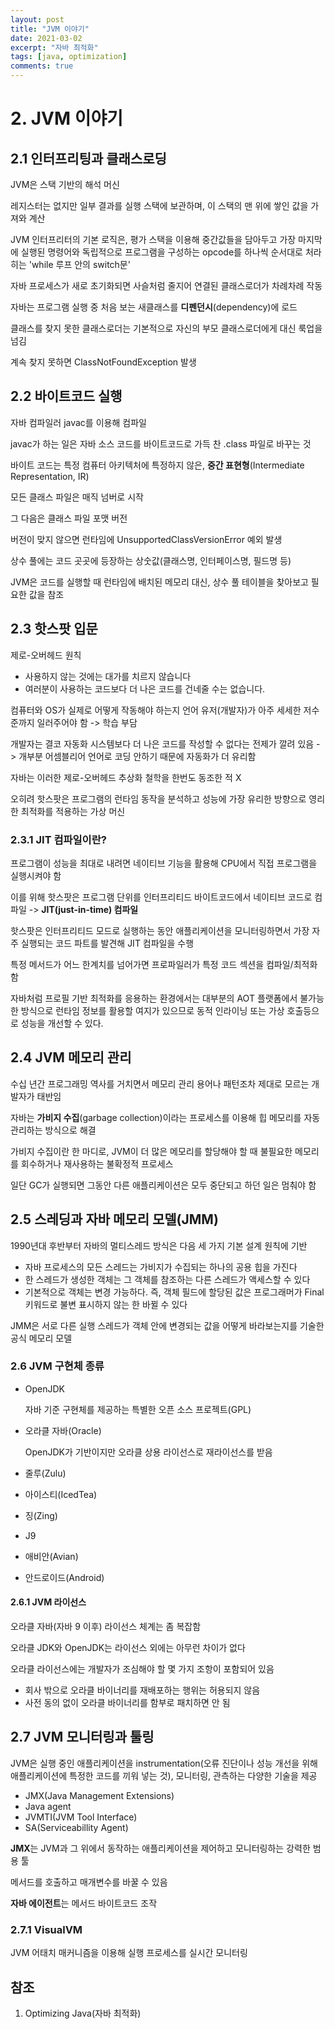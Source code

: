 ```yaml
---
layout: post
title: "JVM 이야기"
date: 2021-03-02
excerpt: "자바 최적화"
tags: [java, optimization]
comments: true
---
```


# 2. JVM 이야기

## 2.1 인터프리팅과 클래스로딩

JVM은 스택 기반의 해석 머신

레지스터는 없지만 일부 결과를 실행 스택에 보관하며, 이 스택의 맨 위에 쌓인 값을 가져와 계산

JVM 인터프리터의 기본 로직은, 평가 스택을 이용해 중간값들을 담아두고 가장 마지막에 실행된 명령어와 독립적으로 프로그램을 구성하는 opcode를 하나씩 순서대로 처라히는 'while 루프 안의 switch문'

자바 프로세스가 새로 초기화되면 사슬처럼 줄지어 연결된 클래스로더가 차례차례 작동



자바는 프로그램 실행 중 처음 보는 새클래스를 **디펜던시**(dependency)에 로드

클래스를 찾지 못한 클래스로더는 기본적으로 자신의 부모 클래스로더에게 대신 룩업을 넘김

계속 찾지 못하면 ClassNotFoundException 발생

## 2.2 바이트코드 실행

자바 컴파일러 javac를 이용해 컴파일

javac가 하는 일은 자바 소스 코드를 바이트코드로 가득 찬 .class 파일로 바꾸는 것

바이트 코드는 특정 컴퓨터 아키텍처에 특정하지 않은, **중간 표현형**(Intermediate Representation, IR)



모든 클래스 파일은 매직 넘버로 시작

그 다음은 클래스 파일 포맷 버전

버전이 맞지 않으면 런타임에 UnsupportedClassVersionError 예외 발생



상수 풀에는 코드 곳곳에 등장하는 상숫값(클래스명, 인터페이스명, 필드명 등)

JVM은 코드를 실행할 때 런타임에 배치된 메모리 대신, 상수 풀 테이블을 찾아보고 필요한 값을 참조

## 2.3 핫스팟 입문

제로-오버헤드 원칙

- 사용하지 않는 것에는 대가를 치르지 않습니다
- 여러분이 사용하는 코드보다 더 나은 코드를 건네줄 수는 없습니다.

컴퓨터와 OS가 실제로 어떻게 작동해야 하는지 언어 유저(개발자)가 아주 세세한 저수준까지 일러주어야 함 -> 학습 부담

개발자는 결코 자동화 시스템보다 더 나은 코드를 작성할 수 없다는 전제가 깔려 있음 -> 개부분 어셈블리어 언어로 코딩 안하기 때문에 자동화가 더 유리함



자바는 이러한 제로-오버헤드 추상화 철학을 한번도 동조한 적 X

오히려 핫스팟은 프로그램의 런타임 동작을 분석하고 성능에 가장 유리한 방향으로 영리한 최적화를 적용하는 가상 머신

### 2.3.1 JIT 컴파일이란?

프로그램이 성능을 최대로 내려면 네이티브 기능을 활용해 CPU에서 직접 프로그램을 실행시켜야 함

이를 위해 핫스팟은 프로그램 단위를 인터프리티드 바이트코드에서 네이티브 코드로 컴파일 -> **JIT(just-in-time) 컴파일**



핫스팟은 인터프리티드 모드로 실행하는 동안 애플리케이션을 모니터링하면서 가장 자주 실행되는 코드 파트를 발견해 JIT 컴파일을 수행

특정 메서드가 어느 한계치를 넘어가면 프로파일러가 특정 코드 섹션을 컴파일/최적화함



자바처럼 프로필 기반 최적화를 응용하는 환경에서는 대부분의 AOT 플랫폼에서 불가능한 방식으로 런타임 정보를 활용할 여지가 있으므로 동적 인라이닝 또는 가상 호출등으로 성능을 개선할 수 있다.

## 2.4 JVM 메모리 관리

수십 년간 프로그래밍 역사를 거치면서 메모리 관리 용어나 패턴조차 제대로 모르는 개발자가 태반임



자바는 **가비지 수집**(garbage collection)이라는 프로세스를 이용해 힙 메모리를 자동 관리하는 방식으로 해결

가비지 수집이란 한 마디로, JVM이 더 많은 메모리를 할당해야 할 때 불필요한 메모리를 회수하거나 재사용하는 불확정적 프로세스



일단 GC가 실행되면 그동안 다른 애플리케이션은 모두 중단되고 하던 일은 멈춰야 함

## 2.5 스레딩과 자바 메모리 모델(JMM)

1990년대 후반부터 자바의 멀티스레드 방식은 다음 세 가지 기본 설계 원칙에 기반

- 자바 프로세스의 모든 스레드는 가비지가 수집되는 하나의 공용 힙을 가진다
- 한 스레드가 생성한 객체는 그 객체를 참조하는 다른 스레드가 액세스할 수 있다
- 기본적으로 객체는 변경 가능하다. 즉, 객체 필드에 할당된 값은 프로그래머가 Final 키워드로 불변 표시하지 않는 한 바뀔 수 있다

JMM은 서로 다른 실행 스레드가 객체 안에 변경되는 값을 어떻게 바라보는지를 기술한 공식 메모리 모델

### 2.6 JVM 구현체 종류

- OpenJDK

  자바 기준 구현체를 제공하는 특별한 오픈 소스 프로젝트(GPL)

- 오라클 자바(Oracle)

  OpenJDK가 기반이지만 오라클 상용 라이선스로 재라이선스를 받음

- 줄루(Zulu)

- 아이스티(IcedTea)

- 징(Zing)
- J9

- 애비안(Avian)

- 안드로이드(Android)

#### 2.6.1 JVM 라이선스

오라클 자바(자바 9 이후) 라이선스 체계는 좀 복잡함

오라클 JDK와 OpenJDK는 라이선스 외에는 아무런 차이가 없다

오라클 라이선스에는 개발자가 조심해야 할 몇 가지 조항이 포함되어 있음

- 회사 밖으로 오라클 바이너리를 재배포하는 행위는 허용되지 않음
- 사전 동의 없이 오라클 바이너리를 함부로 패치하면 안 됨

## 2.7 JVM 모니터링과 툴링

JVM은 실행 중인 애플리케이션을 instrumentation(오류 진단이나 성능 개선을 위해 애플리케이션에 특정한 코드를 끼워 넣는 것), 모니터링, 관측하는 다양한 기술을 제공

- JMX(Java Management Extensions)
- Java agent
- JVMTI(JVM Tool Interface)
- SA(Serviceabillity Agent)

**JMX**는 JVM과 그 위에서 동작하는 애플리케이션을 제어하고 모니터링하는 강력한 범용 툴

메서드를 호출하고 매개변수를 바꿀 수 있음



**자바 에이전트**는 메서드 바이트코드 조작

### 2.7.1 VisualVM

JVM 어태치 매커니즘을 이용해 실행 프로세스를 실시간 모니터링

## 참조

1. Optimizing Java(자바 최적화)

